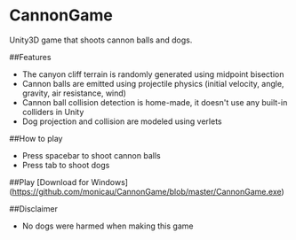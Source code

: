 # CannonGame
Unity3D game that shoots cannon balls and dogs.

##Features
- The canyon cliff terrain is randomly generated using midpoint bisection
- Cannon balls are emitted using projectile physics (initial velocity, angle, gravity, air resistance, wind)
- Cannon ball collision detection is home-made, it doesn't use any built-in colliders in Unity
- Dog projection and collision are modeled using verlets

##How to play
- Press spacebar to shoot cannon balls
- Press tab to shoot dogs

##Play
[Download for Windows] (https://github.com/monicau/CannonGame/blob/master/CannonGame.exe)

##Disclaimer
- No dogs were harmed when making this game
